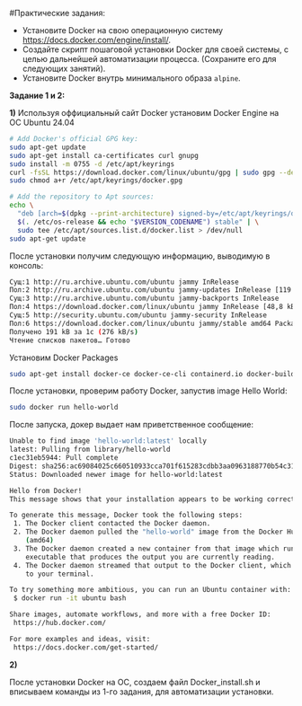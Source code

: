 
#Практические задания:

* Установите Docker на свою операционную систему https://docs.docker.com/engine/install/.
* Создайте скрипт пошаговой установки Docker для своей системы, с целью дальнейшей автоматизации процесса. (Сохраните его для следующих занятий).
* Установите Docker внутрь минимального образа `alpine`.

**Задание 1 и 2:**

**1)**
Используя оффициальный сайт Docker установим Docker Engine на ОС Ubuntu 24.04

```sh
# Add Docker's official GPG key:
sudo apt-get update
sudo apt-get install ca-certificates curl gnupg
sudo install -m 0755 -d /etc/apt/keyrings
curl -fsSL https://download.docker.com/linux/ubuntu/gpg | sudo gpg --dearmor -o /etc/apt/keyrings/docker.gpg
sudo chmod a+r /etc/apt/keyrings/docker.gpg

# Add the repository to Apt sources:
echo \
  "deb [arch=$(dpkg --print-architecture) signed-by=/etc/apt/keyrings/docker.gpg] https://download.docker.com/linux/ubuntu \
  $(. /etc/os-release && echo "$VERSION_CODENAME") stable" | \
  sudo tee /etc/apt/sources.list.d/docker.list > /dev/null
sudo apt-get update
```

После установки получим следующую информацию, выводимую в консоль:

``` sh
Сущ:1 http://ru.archive.ubuntu.com/ubuntu jammy InRelease
Пол:2 http://ru.archive.ubuntu.com/ubuntu jammy-updates InRelease [119 kB]
Сущ:3 http://ru.archive.ubuntu.com/ubuntu jammy-backports InRelease
Пол:4 https://download.docker.com/linux/ubuntu jammy InRelease [48,8 kB]
Сущ:5 http://security.ubuntu.com/ubuntu jammy-security InRelease
Пол:6 https://download.docker.com/linux/ubuntu jammy/stable amd64 Packages [23,0 kB]
Получено 191 kB за 1с (276 kB/s)
Чтение списков пакетов… Готово
```

Установим Docker Packages

```sh
sudo apt-get install docker-ce docker-ce-cli containerd.io docker-buildx-plugin docker-compose-plugin
```

После установки, проверим работу Docker, запустив image Hello World:

```sh
sudo docker run hello-world
```

После запуска, докер выдает нам приветственное сообщение:

```sh
Unable to find image 'hello-world:latest' locally
latest: Pulling from library/hello-world
c1ec31eb5944: Pull complete 
Digest: sha256:ac69084025c660510933cca701f615283cdbb3aa0963188770b54c31c8962493
Status: Downloaded newer image for hello-world:latest

Hello from Docker!
This message shows that your installation appears to be working correctly.

To generate this message, Docker took the following steps:
 1. The Docker client contacted the Docker daemon.
 2. The Docker daemon pulled the "hello-world" image from the Docker Hub.
    (amd64)
 3. The Docker daemon created a new container from that image which runs the
    executable that produces the output you are currently reading.
 4. The Docker daemon streamed that output to the Docker client, which sent it
    to your terminal.

To try something more ambitious, you can run an Ubuntu container with:
 $ docker run -it ubuntu bash

Share images, automate workflows, and more with a free Docker ID:
 https://hub.docker.com/

For more examples and ideas, visit:
 https://docs.docker.com/get-started/
```

**2)**

После установки Docker на ОС, создаем файл Docker_install.sh и вписываем команды из 1-го задания, для автоматизации установки.


